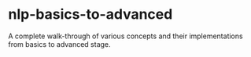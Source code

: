 # nlp-basics-to-advanced
A complete walk-through of various concepts and their implementations from basics to advanced stage.
